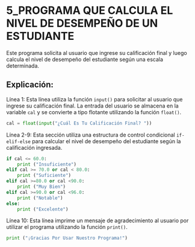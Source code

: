 # 5_PROGRAMA QUE CALCULA EL NIVEL DE DESEMPEÑO DE UN ESTUDIANTE
Este programa solicita al usuario que ingrese su calificación final y luego calcula el nivel de desempeño del estudiante según una escala determinada.

## Explicación:
Línea 1: Esta línea utiliza la función `input()` para solicitar al usuario que ingrese su calificación final. La entrada del usuario se almacena en la variable `cal`
y se convierte a tipo flotante utilizando la función `float()`.

```python
cal = float(input("¿Cuál Es Tu Calificación Final? "))
```

Línea 2-9: Esta sección utiliza una estructura de control condicional `if-elif-else` para calcular el nivel de desempeño del estudiante según la calificación ingresada.

```python
if cal <= 60.0:
    print ("Insuficiente")
elif cal >= 70.0 or cal < 80.0:
    print ("Suficiente")
elif cal >=80.0 or cal <90.0:
    print ("Muy Bien")
elif cal >=90.0 or cal <96.0:
    print ("Notable")
else:
    print ("Excelente")
```

Línea 10: Esta línea imprime un mensaje de agradecimiento al usuario por utilizar el programa utilizando la función `print()`.

```python
print ("¡Gracias Por Usar Nuestro Programa!")
```
